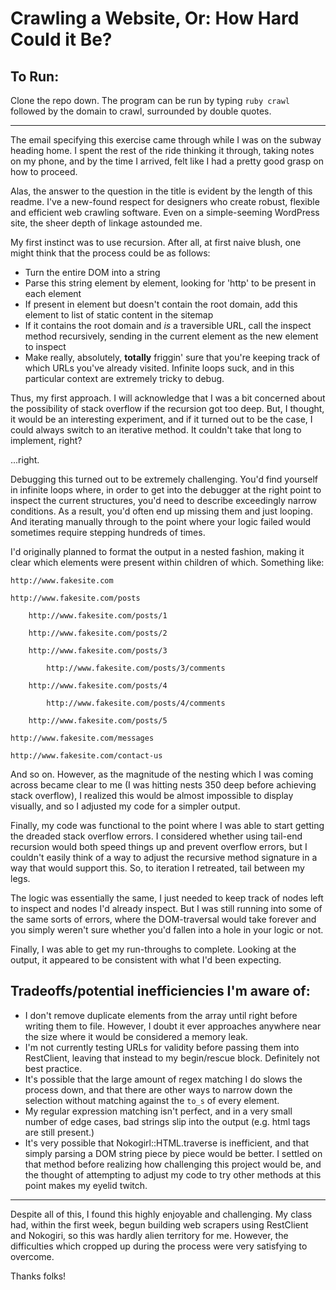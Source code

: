 # Crawling a Website, Or: How Hard Could it Be?

## To Run:

Clone the repo down. The program can be run by typing `ruby crawl` followed by the domain to crawl, surrounded by double quotes.

---

The email specifying this exercise came through while I was on the subway heading home. I spent the rest of the ride thinking it through, taking notes on my phone, and by the time I arrived, felt like I had a pretty good grasp on how to proceed.

Alas, the answer to the question in the title is evident by the length of this readme. I've a new-found respect for designers who create robust, flexible and efficient web crawling software. Even on a simple-seeming WordPress site, the sheer depth of linkage astounded me.

My first instinct was to use recursion. After all, at first naive blush, one might think that the process could be as follows:
 * Turn the entire DOM into a string
 * Parse this string element by element, looking for 'http' to be present in each element
 * If present in element but doesn't contain the root domain, add this element to list of static content in the sitemap
 * If it contains the root domain and _is_ a traversible URL, call the inspect method recursively, sending in the current element as the new element to inspect
 * Make really, absolutely, **totally** friggin' sure that you're keeping track of which URLs you've already visited. Infinite loops suck, and in this particular context are extremely tricky to debug.

Thus, my first approach. I will acknowledge that I was a bit concerned about the possibility of stack overflow if the recursion got too deep. But, I thought, it would be an interesting experiment, and if it turned out to be the case, I could always switch to an iterative method. It couldn't take that long to implement, right?

...right.

Debugging this turned out to be extremely challenging. You'd find yourself in infinite loops where, in order to get into the debugger at the right point to inspect the current structures, you'd need to describe exceedingly narrow conditions. As a result, you'd often end up missing them and just looping. And iterating manually through to the point where your logic failed would sometimes require stepping hundreds of times.

I'd originally planned to format the output in a nested fashion, making it clear which elements were present within children of which. Something like:


    http://www.fakesite.com

    http://www.fakesite.com/posts

        http://www.fakesite.com/posts/1
    
        http://www.fakesite.com/posts/2
    
        http://www.fakesite.com/posts/3
    
            http://www.fakesite.com/posts/3/comments
        
        http://www.fakesite.com/posts/4
    
            http://www.fakesite.com/posts/4/comments
        
        http://www.fakesite.com/posts/5
    
    http://www.fakesite.com/messages

    http://www.fakesite.com/contact-us


And so on. However, as the magnitude of the nesting which I was coming across became clear to me (I was hitting nests 350 deep before achieving stack overflow), I realized this would be almost impossible to display visually, and so I adjusted my code for a simpler output.

Finally, my code was functional to the point where I was able to start getting the dreaded stack overflow errors. I considered whether using tail-end recursion would both speed things up and prevent overflow errors, but I couldn't easily think of a way to adjust the recursive method signature in a way that would support this. So, to iteration I retreated, tail between my legs.

The logic was essentially the same, I just needed to keep track of nodes left to inspect and nodes I'd already inspect. But I was still running into some of the same sorts of errors, where the DOM-traversal would take forever and you simply weren't sure whether you'd fallen into a hole in your logic or not.

Finally, I was able to get my run-throughs to complete. Looking at the output, it appeared to be consistent with what I'd been expecting.

## Tradeoffs/potential inefficiencies I'm aware of:
 * I don't remove duplicate elements from the array until right before writing them to file. However, I doubt it ever approaches anywhere near the size where it would be considered a memory leak.
 * I'm not currently testing URLs for validity before passing them into RestClient, leaving that instead to my begin/rescue block. Definitely not best practice.
 * It's possible that the large amount of regex matching I do slows the process down, and that there are other ways to narrow down the selection without matching against the `to_s` of every element.
 * My regular expression matching isn't perfect, and in a very small number of edge cases, bad strings slip into the output (e.g. html tags are still present.)
 * It's very possible that Nokogirl::HTML.traverse is inefficient, and that simply parsing a DOM string piece by piece would be better. I settled on that method before realizing how challenging this project would be, and the thought of attempting to adjust my code to try other methods at this point makes my eyelid twitch.

---

Despite all of this, I found this highly enjoyable and challenging. My class had, within the first week, begun building web scrapers using RestClient and Nokogiri, so this was hardly alien territory for me. However, the difficulties which cropped up during the process were very satisfying to overcome.

Thanks folks!
